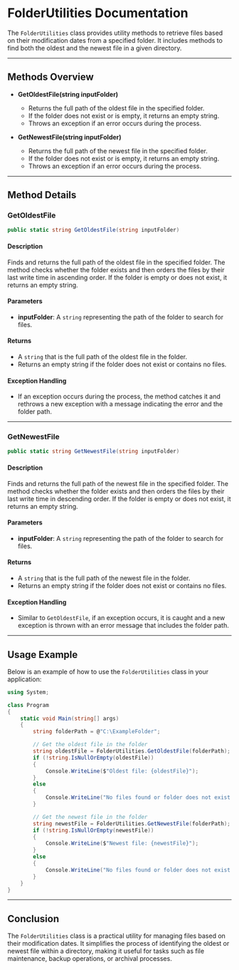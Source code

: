 # FolderUtilities Documentation

The `FolderUtilities` class provides utility methods to retrieve files based on their modification dates from a specified folder. It includes methods to find both the oldest and the newest file in a given directory.

---

## Methods Overview

- **GetOldestFile(string inputFolder)**
  - Returns the full path of the oldest file in the specified folder.
  - If the folder does not exist or is empty, it returns an empty string.
  - Throws an exception if an error occurs during the process.

- **GetNewestFile(string inputFolder)**
  - Returns the full path of the newest file in the specified folder.
  - If the folder does not exist or is empty, it returns an empty string.
  - Throws an exception if an error occurs during the process.

---

## Method Details

### GetOldestFile

```csharp
public static string GetOldestFile(string inputFolder)
```

#### Description
Finds and returns the full path of the oldest file in the specified folder. The method checks whether the folder exists and then orders the files by their last write time in ascending order. If the folder is empty or does not exist, it returns an empty string.

#### Parameters
- **inputFolder**: A `string` representing the path of the folder to search for files.

#### Returns
- A `string` that is the full path of the oldest file in the folder.
- Returns an empty string if the folder does not exist or contains no files.

#### Exception Handling
- If an exception occurs during the process, the method catches it and rethrows a new exception with a message indicating the error and the folder path.

---

### GetNewestFile

```csharp
public static string GetNewestFile(string inputFolder)
```

#### Description
Finds and returns the full path of the newest file in the specified folder. The method checks whether the folder exists and then orders the files by their last write time in descending order. If the folder is empty or does not exist, it returns an empty string.

#### Parameters
- **inputFolder**: A `string` representing the path of the folder to search for files.

#### Returns
- A `string` that is the full path of the newest file in the folder.
- Returns an empty string if the folder does not exist or contains no files.

#### Exception Handling
- Similar to `GetOldestFile`, if an exception occurs, it is caught and a new exception is thrown with an error message that includes the folder path.

---

## Usage Example

Below is an example of how to use the `FolderUtilities` class in your application:

```csharp
using System;

class Program
{
    static void Main(string[] args)
    {
        string folderPath = @"C:\ExampleFolder";

        // Get the oldest file in the folder
        string oldestFile = FolderUtilities.GetOldestFile(folderPath);
        if (!string.IsNullOrEmpty(oldestFile))
        {
            Console.WriteLine($"Oldest file: {oldestFile}");
        }
        else
        {
            Console.WriteLine("No files found or folder does not exist.");
        }

        // Get the newest file in the folder
        string newestFile = FolderUtilities.GetNewestFile(folderPath);
        if (!string.IsNullOrEmpty(newestFile))
        {
            Console.WriteLine($"Newest file: {newestFile}");
        }
        else
        {
            Console.WriteLine("No files found or folder does not exist.");
        }
    }
}
```

---

## Conclusion

The `FolderUtilities` class is a practical utility for managing files based on their modification dates. It simplifies the process of identifying the oldest or newest file within a directory, making it useful for tasks such as file maintenance, backup operations, or archival processes.